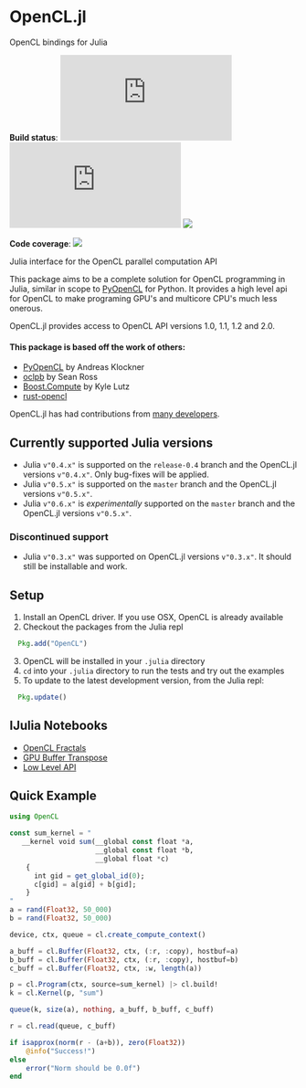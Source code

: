 # OpenCL.jl

OpenCL bindings for Julia

**Build status**: [![][buildbot-julia05-img]][buildbot-julia05-url] [![][buildbot-julia06-img]][buildbot-julia06-url] [![][buildbot-travis-img]][buildbot-travis-url]

**Code coverage**: [![](https://img.shields.io/coveralls/JuliaGPU/OpenCL.jl.png)](https://coveralls.io/r/JuliaGPU/OpenCL.jl?branch=master)

[buildbot-julia05-img]: http://ci.maleadt.net/shields/build.php?builder=OpenCL-julia05-x86-64bit&name=julia%200.5
[buildbot-julia05-url]: http://ci.maleadt.net/shields/url.php?builder=OpenCL-julia05-x86-64bit
[buildbot-julia06-img]: http://ci.maleadt.net/shields/build.php?builder=OpenCL-julia06-x86-64bit&name=julia%200.6
[buildbot-julia06-url]: http://ci.maleadt.net/shields/url.php?builder=OpenCL-julia06-x86-64bit
[buildbot-travis-img]: https://travis-ci.org/JuliaGPU/OpenCL.jl.svg?branch=master
[buildbot-travis-url]: https://travis-ci.org/JuliaGPU/OpenCL.jl?branch=master

Julia interface for the OpenCL parallel computation API

This package aims to be a complete solution for OpenCL programming in Julia, similar in scope to [PyOpenCL] for Python.
It provides a high level api for OpenCL to make programing GPU's and multicore CPU's much less onerous.

OpenCL.jl provides access to OpenCL API versions 1.0, 1.1, 1.2 and 2.0.

#### This package is based off the work of others:
  * [PyOpenCL] by Andreas Klockner
  * [oclpb]    by Sean Ross
  * [Boost.Compute] by Kyle Lutz
  * [rust-opencl]

[PyOpenCL]: http://mathema.tician.de/software/pyopencl/
[oclpb]: https://github.com/srossross/oclpb
[Boost.Compute]:https://github.com/kylelutz/compute
[rust-opencl]: https://github.com/luqmana/rust-opencl

OpenCL.jl has had contributions from [many developers](https://github.com/JuliaGPU/OpenCL.jl/graphs/contributors).

## Currently supported Julia versions
- Julia `v"0.4.x"` is supported on the `release-0.4` branch and the OpenCL.jl versions `v"0.4.x"`. Only bug-fixes will be applied.
- Julia `v"0.5.x"` is supported on the `master` branch and the OpenCL.jl versions `v"0.5.x"`.
- Julia `v"0.6.x"` is *experimentally* supported on the `master` branch and the OpenCL.jl versions `v"0.5.x"`.

### Discontinued support
- Julia `v"0.3.x"` was supported on OpenCL.jl versions `v"0.3.x"`. It should still be installable and work.

## Setup
1. Install an OpenCL driver. If you use OSX, OpenCL is already available
2. Checkout the packages from the Julia repl

```julia
  Pkg.add("OpenCL")
```

3. OpenCL will be installed in your ``.julia`` directory
4. ``cd`` into your ``.julia`` directory to run the tests and try out the examples
5. To update to the latest development version, from the Julia repl:

```julia
  Pkg.update()
```

## IJulia Notebooks
  * [OpenCL Fractals]
  * [GPU Buffer Transpose]
  * [Low Level API]

[OpenCL Fractals]:http://nbviewer.ipython.org/7517923
[GPU Buffer Transpose]:http://nbviewer.ipython.org/7517952
[Low Level API]:http://nbviewer.ipython.org/7452048

## Quick Example

```julia
using OpenCL

const sum_kernel = "
   __kernel void sum(__global const float *a,
                     __global const float *b,
                     __global float *c)
    {
      int gid = get_global_id(0);
      c[gid] = a[gid] + b[gid];
    }
"
a = rand(Float32, 50_000)
b = rand(Float32, 50_000)

device, ctx, queue = cl.create_compute_context()

a_buff = cl.Buffer(Float32, ctx, (:r, :copy), hostbuf=a)
b_buff = cl.Buffer(Float32, ctx, (:r, :copy), hostbuf=b)
c_buff = cl.Buffer(Float32, ctx, :w, length(a))

p = cl.Program(ctx, source=sum_kernel) |> cl.build!
k = cl.Kernel(p, "sum")

queue(k, size(a), nothing, a_buff, b_buff, c_buff)

r = cl.read(queue, c_buff)

if isapprox(norm(r - (a+b)), zero(Float32))
    @info("Success!")
else
    error("Norm should be 0.0f")
end
```
